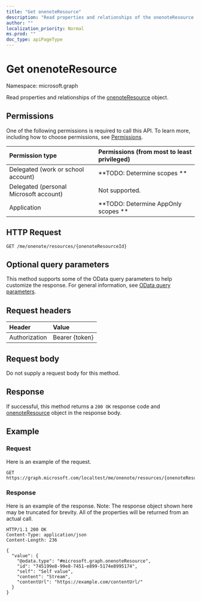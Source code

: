```yaml
---
title: "Get onenoteResource"
description: "Read properties and relationships of the onenoteResource object."
author: ""
localization_priority: Normal
ms.prod: ""
doc_type: apiPageType
---
```


# Get onenoteResource

Namespace: microsoft.graph

Read properties and relationships of the [onenoteResource](../resources/onenoteresource.md) object.

## Permissions
One of the following permissions is required to call this API. To learn more, including how to choose permissions, see [Permissions](/concepts/permissions-reference.md).

|Permission type|Permissions (from most to least privileged)|
|:---|:---|
|Delegated (work or school account)|**TODO: Determine scopes **|
|Delegated (personal Microsoft account)|Not supported.|
|Application|**TODO: Determine AppOnly scopes **|

## HTTP Request
<!-- {
  "blockType": "ignored"
}
-->
``` http
GET /me/onenote/resources/{onenoteResourceId}
```

## Optional query parameters
This method supports some of the OData query parameters to help customize the response. For general information, see [OData query parameters](/graph/query-parameters).

## Request headers
|Header|Value|
|:---|:---|
|Authorization|Bearer {token}|

## Request body
Do not supply a request body for this method.

## Response
If successful, this method returns a `200 OK` response code and [onenoteResource](../resources/onenoteresource.md) object in the response body.

## Example

### Request
Here is an example of the request.
<!-- {
  "blockType": "request",
  "name": "get_onenoteresource"
}
-->
``` http
GET https://graph.microsoft.com/localtest/me/onenote/resources/{onenoteResourceId}
```

### Response
Here is an example of the response. Note: The response object shown here may be truncated for brevity. All of the properties will be returned from an actual call.
<!-- {
  "blockType": "response",
  "truncated": true,
  "@odata.type": "microsoft.graph.onenoteResource"
}
-->
``` http
HTTP/1.1 200 OK
Content-Type: application/json
Content-Length: 236

{
  "value": {
    "@odata.type": "#microsoft.graph.onenoteResource",
    "id": "745199e8-99e8-7451-e899-5174e8995174",
    "self": "Self value",
    "content": "Stream",
    "contentUrl": "https://example.com/contentUrl/"
  }
}
```


